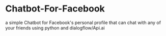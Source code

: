 # Chatbot-For-Facebook
a simple Chatbot for Facebook's personal profile that can chat with any of your friends using python and dialogflow/Api.ai
